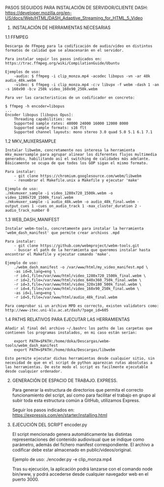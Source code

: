 PASOS SEGUIDOS PARA INSTALACIÓN DE SERVIDOR/CLIENTE DASH: 
https://developer.mozilla.org/en-US/docs/Web/HTML/DASH_Adaptive_Streaming_for_HTML_5_Video

1. INSTALACIÓN DE HERRAMIENTAS NECESARIAS

1.1 FFMPEG

	Descarga de FFmpeg para la codificación de audio/vídeo en distintos formatos de calidad que se almacenarán en el servidor.

	Para instalar seguir los pasos indicados en: https://trac.ffmpeg.org/wiki/CompilationGuide/Ubuntu

	Ejemplos de uso: 
		-audio: $ ffmpeg -i clip_monza.mp4 -acodec libopus -vn -ar 48k audio_48k.webm
		-video: $ ffmpeg -i clip_monza.mp4 -c:v libvpx -f webm -dash 1 -an -s 160x90 -b:v 250k video_160x90_250k.webm

	Para ver las caracteristicas de un codificador en concreto: 

	$ ffmpeg -h encoder=libopus
	...
	Encoder libopus [libopus Opus]:
	    Threading capabilities: no
	    Supported sample rates: 48000 24000 16000 12000 8000
	    Supported sample formats: s16 flt
	    Supported channel layouts: mono stereo 3.0 quad 5.0 5.1 6.1 7.1



1.2 MKV_MUXERSAMPLE

	Instalar libwebm, concretamente nos interesa la herramienta mkv_muxersample para agrupar alinear los diferentes flujos multimedia generados, habilitando así el switching de calidades más adelante. Básicamente se ocupa de que todos los GOP sigan el mismo formato.

	Para instalar: 
		- git clone https://chromium.googlesource.com/webm/libwebm
		- renombrar el Makefile.unix a Makefile y ejecutar 'make'

	Ejemplo de uso: 
	./mkvmuxer_sample -i video_1280x720_1500k.webm -o video_1280x720_1500k_final.webm
	./mkvmuxer_sample -i audio_48k.webm -o audio_48k_final.webm -output_cues 1 -cues_on_audio_track 1 -max_cluster_duration 2 -audio_track_number 0



1.3 WEB_DASH_MANIFEST

	Instalar webm-tools, concretamente para instalar la herramienta 'webm_dash_manifest' que permite crear archivos .mpd 

	Para instalar: 
		- git clone https://github.com/webmproject/webm-tools.git
		- buscar el path de la herramienta que queremos instalar hasta encontrar el Makefile y ejecutar comando 'make'. 

	Ejemplo de uso: 
		./webm_dash_manifest -o /var/www/html/my_video_manifest.mpd \
	  	-as id=0,lang=eng \
	  	-r id=1,file=/var/www/html/video_1280x720_1500k_final.webm \
	  	-r id=2,file=/var/www/html/video_640x360_750k_final.webm \
	  	-r id=3,file=/var/www/html/video_320x180_500k_final.webm \
	  	-r id=4,file=/var/www/html/video_160x90_250k_final.webm \
	  	-as id=1,lang=eng \
	  	-r id=5,file=/var/www/html/audio_48k_final.webm

	Para comprobar si un archivo MPD es correcto, existen validators como: http://www-itec.uni-klu.ac.at/dash/?page_id=605



1.4 PATHS RELATIVOS PARA EJECUTAR LAS HERRAMIENTAS

	Añadir al final del archivo ~/.bashrc los paths de las carpetas que contienen los programas instalados, en mi caso están serían: 

		export PATH=$PATH:/home/doka/Descargas/webm-tools/webm_dash_manifest
		export PATH=$PATH:/home/doka/Descargas/libwebm

	Esto permite ejecutar dichas herramientas desde cualquier sitio, sin necesidad de que en el script de python aparezcan rutas absolutas a las herramientas. De este modo el script es facilmente ejecutable desde cualquier ordenador. 


2. GENERACIÓN DE ESPACIO DE TRABAJO. EXPRESS. 

	Para generar la estructura de directorios que permita el correcto funcionamiento del script, así como para facilitar el trabajo en grupo al subir toda esta estructura común a GitHub, utilizamos Express. 

	Seguir los pasos indicados en: https://expressjs.com/en/starter/installing.html

3. EJECUCIÓN DEL SCRIPT encoder.py

	El script mencionado genera automáticamente las distintas representaciones del contenido audiovisual que se indique como parámetro, además del fichero manifest correspondiente. El archivo a codificar debe estar almacenado en public/videos/original. 

	Ejemplo de uso: ./encoder.py -e clip_monza.mp4

	Tras su ejecución, la aplicación podrá lanzarse con el comando node bin/www, y podrá accederse desde cualquier navegador web en el puerto 3000. 





